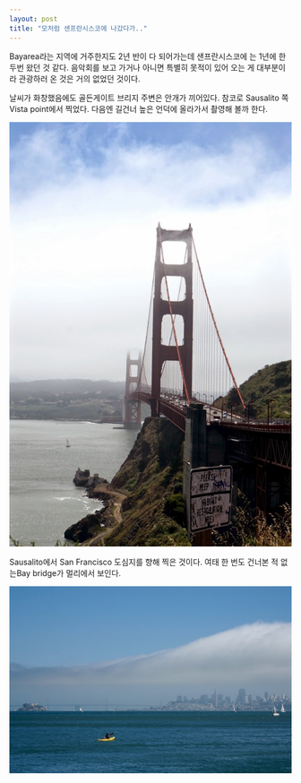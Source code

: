 ```yaml
---
layout: post
title: "모처럼 샌프란시스코에 나갔다가.."
---
```



Bayarea라는 지역에 거주한지도 2년 반이 다 되어가는데 샌프란시스코에 는 1년에 한 두번 왔던 것 같다. 음악회를 보고 가거나 아니면 특별히 못적이 있어 오는 게 대부분이라 관광하러 온 것은 거의 없었던 것이다. 




날씨가 화창했음에도 골든게이트 브리지 주변은 안개가 끼어있다. 참코로 Sausalito 쪽 Vista point에서 찍었다. 다음엔 길건너 높은 언덕에 올라가서 촬영해 볼까 한다.



![image](/assets/images/4427c2adee5a35ae49b89af2a5e4be94.jpg)




Sausalito에서 San Francisco 도심지를 향해 찍은 것이다. 여태 한 번도 건너본 적 없는Bay bridge가 멀리에서 보인다.



![image](/assets/images/1f26c668ddd073ff6c3efe3b7b2a424b.jpg)





